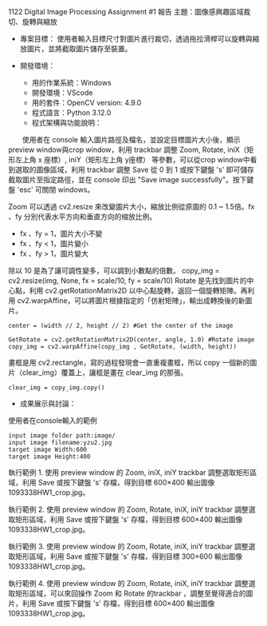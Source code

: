 1122 Digital Image Processing Assignment #1 報告
主題：圖像感興趣區域裁切、旋轉與縮放
- 專案目標：
    使用者輸入目標尺寸對圖片進行裁切，透過拖拉滑桿可以旋轉與縮放圖片，並將截取圖片儲存至裝置。

- 開發環境：
    - 用的作業系統：Windows
    - 開發環境：VScode
    - 用的套件：OpenCV version: 4.9.0
    - 程式語言：Python 3.12.0
    - 程式架構與功能說明：

　　使用者在 console 輸入圖片路徑及檔名，並設定目標圖片大小後，顯示preview window與crop window，利用 trackbar 調整 Zoom, Rotate, iniX（矩形左上角 x 座標）, iniY（矩形左上角 y座標） 等參數，可以從crop window中看到選取的圖像區域，利用 trackbar 調整 Save 從 0 到 1 或按下鍵盤 's' 即可儲存截取圖片至指定路徑，並在 console 印出 "Save image successfully"。按下鍵盤 'esc' 可關閉 windows。 

Zoom 可以透過 cv2.resize 來改變圖片大小，縮放比例從原圖的 0.1 ~ 1.5倍。fx 、fy 分別代表水平方向和垂直方向的缩放比例。

- fx 、fy = 1，圖片大小不變
- fx 、fy < 1，圖片變小
- fx 、fy > 1，圖片變大

除以 10 是為了讓可調性變多，可以調到小數點的倍數。 
copy_img = cv2.resize(img, None, fx = scale/10, fy = scale/10)
Rotate 是先找到圖片的中心點，利用 cv2.getRotationMatrix2D 以中心點旋轉，返回一個旋轉矩陣。再利用 cv2.warpAffine，可以將圖片根據指定的「仿射矩陣」，輸出成轉換後的新圖片。

```
center = (width // 2, height // 2) #Get the center of the image
```

```
GetRotate = cv2.getRotationMatrix2D(center, angle, 1.0) #Rotate image
copy_img = cv2.warpAffine(copy_img , GetRotate, (width, height)) 
```

畫框是用 cv2.rectangle，寫的過程發現會一直重複畫框，所以 copy 一個新的圖片（clear_img）覆蓋上，讓框是畫在 clear_img 的那張。

```
clear_img = copy_img.copy()
```

- 成果展示與討論：

使用者在console輸入的範例

```
input image folder path:image/  
input image filename:yzu2.jpg
target image Width:600
target image Height:400
```


執行範例 1. 
使用 preview window 的 Zoom, iniX, iniY trackbar 調整選取矩形區域，利用 Save 或按下鍵盤 's' 存檔，得到目標 600×400 輸出圖像 1093338HW1_crop.jpg。

執行範例 2. 
使用 preview window 的 Zoom, Rotate, iniX, iniY trackbar 調整選取矩形區域，利用 Save 或按下鍵盤 's' 存檔，得到目標 600×400 輸出圖像 1093338HW1_crop.jpg。

執行範例 3. 
使用 preview window 的 Zoom, Rotate, iniX, iniY trackbar 調整選取矩形區域，利用 Save 或按下鍵盤 's' 存檔，得到目標 300×600 輸出圖像 1093338HW1_crop.jpg。

執行範例 4. 
使用 preview window 的 Zoom, Rotate, iniX, iniY trackbar 調整選取矩形區域，可以來回操作 Zoom 和 Rotate 的trackbar ，調整至覺得適合的圖片，利用 Save 或按下鍵盤 's' 存檔，得到目標 600×400 輸出圖像 1093338HW1_crop.jpg。
